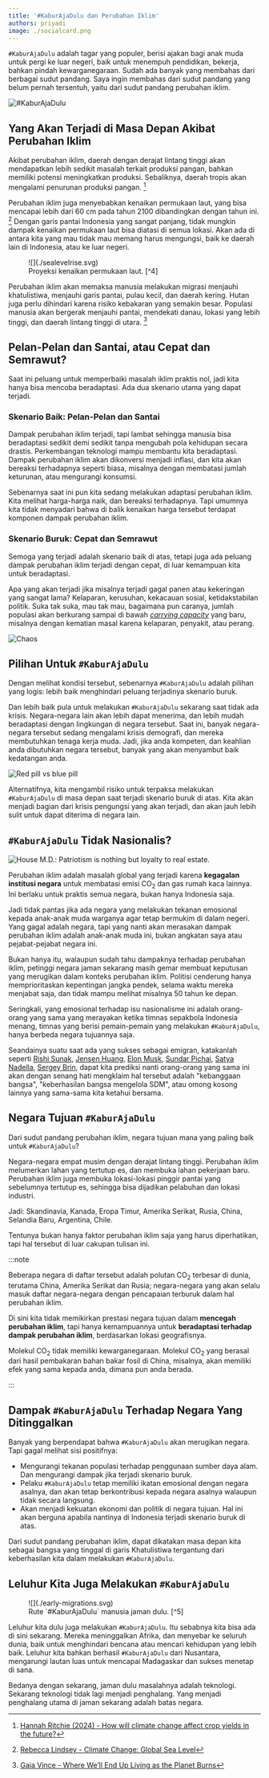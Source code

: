 ```yaml
---
title: '#KaburAjaDulu dan Perubahan Iklim'
authors: priyadi
image: ./socialcard.png
---
```


`#KaburAjaDulu` adalah tagar yang populer, berisi ajakan bagi anak muda untuk
pergi ke luar negeri, baik untuk menempuh pendidikan, bekerja, bahkan pindah
kewarganegaraan. Sudah ada banyak yang membahas dari berbagai sudut pandang.
Saya ingin membahas dari sudut pandang yang belum pernah tersentuh, yaitu dari
sudut pandang perubahan iklim.

<!-- truncate -->

![#KaburAjaDulu](./socialcard.png)

## Yang Akan Terjadi di Masa Depan Akibat Perubahan Iklim

Akibat perubahan iklim, daerah dengan derajat lintang tinggi akan mendapatkan
lebih sedikit masalah terkait produksi pangan, bahkan memiliki potensi
meningkatkan produksi. Sebaliknya, daerah tropis akan mengalami penurunan
produksi pangan. [^1]

Perubahan iklim juga menyebabkan kenaikan permukaan laut, yang bisa mencapai
lebih dari 60 cm pada tahun 2100 dibandingkan dengan tahun ini. [^2] Dengan
garis pantai Indonesia yang sangat panjang, tidak mungkin dampak kenaikan
permukaan laut bisa diatasi di semua lokasi. Akan ada di antara kita yang mau
tidak mau memang harus mengungsi, baik ke daerah lain di Indonesia, atau ke luar
negeri.

<figure>
![](./sealevelrise.svg)
<figcaption>Proyeksi kenaikan permukaan laut. [^4]</figcaption>
</figure>

Perubahan iklim akan memaksa manusia melakukan migrasi menjauhi khatulistiwa,
menjauhi garis pantai, pulau kecil, dan daerah kering. Hutan juga perlu
dihindari karena risiko kebakaran yang semakin besar. Populasi manusia akan
bergerak menjauhi pantai, mendekati danau, lokasi yang lebih tinggi, dan daerah
lintang tinggi di utara. [^3] 

## Pelan-Pelan dan Santai, atau Cepat dan Semrawut?

Saat ini peluang untuk memperbaiki masalah iklim praktis nol, jadi kita hanya
bisa mencoba beradaptasi. Ada dua skenario utama yang dapat terjadi.

### Skenario Baik: Pelan-Pelan dan Santai

Dampak perubahan iklim terjadi, tapi lambat sehingga manusia bisa beradaptasi
sedikit demi sedikit tanpa mengubah pola kehidupan secara drastis. Perkembangan
teknologi mampu membantu kita beradaptasi. Dampak perubahan iklim akan
dikonversi menjadi inflasi, dan kita akan bereaksi terhadapnya seperti biasa,
misalnya dengan membatasi jumlah keturunan, atau mengurangi konsumsi.

Sebenarnya saat ini pun kita sedang melakukan adaptasi perubahan iklim. Kita
melihat harga-harga naik, dan bereaksi terhadapnya. Tapi umumnya kita tidak
menyadari bahwa di balik kenaikan harga tersebut terdapat komponen dampak
perubahan iklim.

### Skenario Buruk: Cepat dan Semrawut

Semoga yang terjadi adalah skenario baik di atas, tetapi juga ada peluang dampak
perubahan iklim terjadi dengan cepat, di luar kemampuan kita untuk beradaptasi.

Apa yang akan terjadi jika misalnya terjadi gagal panen atau kekeringan yang
sangat lama? Kelaparan, kerusuhan, kekacauan sosial, ketidakstabilan politik.
Suka tak suka, mau tak mau, bagaimana pun caranya, jumlah populasi akan
berkurang sampai di bawah *[carrying
capacity](https://en.wikipedia.org/wiki/Carrying_capacity)* yang baru, misalnya
dengan kematian masal karena kelaparan, penyakit, atau perang.

![Chaos](./chaos.jpeg)

## Pilihan Untuk `#KaburAjaDulu`

Dengan melihat kondisi tersebut, sebenarnya `#KaburAjaDulu` adalah pilihan yang
logis: lebih baik menghindari peluang terjadinya skenario buruk.

Dan lebih baik pula untuk melakukan `#KaburAjaDulu` sekarang saat tidak ada
krisis. Negara-negara lain akan lebih dapat menerima, dan lebih mudah
beradaptasi dengan lingkungan di negara tersebut. Saat ini, banyak negara-negara
tersebut sedang mengalami krisis demografi, dan mereka membutuhkan tenaga kerja
muda. Jadi, jika anda kompeten, dan keahlian anda dibutuhkan negara tersebut,
banyak yang akan menyambut baik kedatangan anda.

![Red pill vs blue pill](./red-blue-pill.jpeg)

Alternatifnya, kita mengambil risiko untuk terpaksa melakukan `#KaburAjaDulu` di
masa depan saat terjadi skenario buruk di atas. Kita akan menjadi bagian dari
krisis pengungsi yang akan terjadi, dan akan jauh lebih sulit untuk dapat
diterima di negara lain.

## `#KaburAjaDulu` Tidak Nasionalis?

![House M.D.: Patriotism is nothing but loyalty to real estate.](./house.jpg)

Perubahan iklim adalah masalah global yang terjadi karena **kegagalan institusi
negara** untuk membatasi emisi CO<sub>2</sub> dan gas rumah kaca lainnya. Ini
berlaku untuk praktis semua negara, bukan hanya Indonesia saja.

Jadi tidak pantas jika ada negara yang melakukan tekanan emosional kepada
anak-anak muda warganya agar tetap bermukim di dalam negeri. Yang gagal adalah
negara, tapi yang nanti akan merasakan dampak perubahan iklim adalah anak-anak
muda ini, bukan angkatan saya atau pejabat-pejabat negara ini.

Bukan hanya itu, walaupun sudah tahu dampaknya terhadap perubahan iklim,
petinggi negara jaman sekarang masih gemar membuat keputusan yang merugikan
dalam konteks perubahan iklim. Politisi cenderung hanya memprioritaskan
kepentingan jangka pendek, selama waktu mereka menjabat saja, dan tidak mampu
melihat misalnya 50 tahun ke depan.

Seringkali, yang emosional terhadap isu nasionalisme ini adalah orang-orang yang
sama yang merayakan ketika timnas sepakbola Indonesia menang, timnas yang berisi
pemain-pemain yang melakukan `#KaburAjaDulu`, hanya berbeda negara tujuannya
saja.

Seandainya suatu saat ada yang sukses sebagai emigran, katakanlah seperti [Rishi
Sunak](https://en.wikipedia.org/wiki/Rishi_Sunak), [Jensen
Huang](https://en.wikipedia.org/wiki/Jensen_Huang), [Elon
Musk](https://en.wikipedia.org/wiki/Elon_Musk), [Sundar
Pichai](https://en.wikipedia.org/wiki/Sundar_Pichai), [Satya
Nadella](https://en.wikipedia.org/wiki/Satya_Nadella), [Sergey
Brin](https://en.wikipedia.org/wiki/Sergey_Brin), dapat kita prediksi nanti
orang-orang yang sama ini akan dengan senang hati mengklaim hal tersebut adalah
"kebanggaan bangsa", "keberhasilan bangsa mengelola SDM", atau omong kosong
lainnya yang sama-sama kita ketahui bersama.

## Negara Tujuan `#KaburAjaDulu`

Dari sudut pandang perubahan iklim, negara tujuan mana yang paling baik untuk
`#KaburAjaDulu`?

Negara-negara empat musim dengan derajat lintang tinggi. Perubahan iklim
melumerkan lahan yang tertutup es, dan membuka lahan pekerjaan baru. Perubahan
iklim juga membuka lokasi-lokasi pinggir pantai yang sebelumnya tertutup es,
sehingga bisa dijadikan pelabuhan dan lokasi industri.

Jadi: Skandinavia, Kanada, Eropa Timur, Amerika Serikat, Rusia, China, Selandia
Baru, Argentina, Chile.

Tentunya bukan hanya faktor perubahan iklim saja yang harus diperhatikan, tapi
hal tersebut di luar cakupan tulisan ini.

:::note

Beberapa negara di daftar tersebut adalah polutan CO<sub>2</sub> terbesar di
dunia, terutama China, Amerika Serikat dan Rusia; negara-negara yang akan selalu
masuk daftar negara-negara dengan pencapaian terburuk dalam hal perubahan iklim.

Di sini kita tidak memikirkan prestasi negara tujuan dalam **mencegah perubahan
iklim**, tapi hanya kemampuannya untuk **beradaptasi terhadap dampak perubahan
iklim**, berdasarkan lokasi geografisnya.

Molekul CO<sub>2</sub> tidak memiliki kewarganegaraan. Molekul CO<sub>2</sub>
yang berasal dari hasil pembakaran bahan bakar fosil di China, misalnya, akan
memiliki efek yang sama kepada anda, dimana pun anda berada.

:::

## Dampak `#KaburAjaDulu` Terhadap Negara Yang Ditinggalkan

Banyak yang berpendapat bahwa `#KaburAjaDulu` akan merugikan negara. Tapi gagal
melihat sisi positifnya:

* Mengurangi tekanan populasi terhadap penggunaan sumber daya alam. Dan
  mengurangi dampak jika terjadi skenario buruk.
* Pelaku `#KaburAjaDulu` tetap memiliki ikatan emosional dengan negara asalnya,
  dan akan tetap berkontribusi kepada negara asalnya walaupun tidak secara
  langsung.
* Akan menjadi kekuatan ekonomi dan politik di negara tujuan. Hal ini akan
  berguna apabila nantinya di Indonesia terjadi skenario buruk di atas.

Dari sudut pandang perubahan iklim, dapat dikatakan masa depan kita sebagai
bangsa yang tinggal di garis Khatulistiwa tergantung dari keberhasilan kita
dalam melakukan `#KaburAjaDulu`.

## Leluhur Kita Juga Melakukan `#KaburAjaDulu`

<figure>
![](./early-migrations.svg)
<figcaption>Rute `#KaburAjaDulu` manusia jaman dulu. [^5]</figcaption>
</figure>

Leluhur kita dulu juga melakukan `#KaburAjaDulu`. Itu sebabnya kita bisa ada di
sini sekarang. Mereka meninggalkan Afrika, dan menyebar ke seluruh dunia, baik
untuk menghindari bencana atau mencari kehidupan yang lebih baik. Leluhur kita
bahkan berhasil `#KaburAjaDulu` dari Nusantara, mengarungi lautan luas untuk
mencapai Madagaskar dan sukses menetap di sana.

Bedanya dengan sekarang, jaman dulu masalahnya adalah teknologi. Sekarang
teknologi tidak lagi menjadi penghalang. Yang menjadi penghalang utama di jaman
sekarang adalah batas negara.

[^1]: [Hannah Ritchie (2024) - How will climate change affect crop yields in the future?](https://ourworldindata.org/will-climate-change-affect-crop-yields-future)
[^2]: [Rebecca Lindsey - Climate Change: Global Sea Level](https://www.climate.gov/news-features/understanding-climate/climate-change-global-sea-level)
[^3]: [Gaia Vince - Where We’ll End Up Living as the Planet Burns](https://time.com/6209432/climate-change-where-we-will-live/)
[^4]: [Wikimedia Commons - File:Sea level history and projections.svg](https://commons.wikimedia.org/wiki/File:Sea_level_history_and_projections.svg)
[^5]: [Wikimedia Commons - File:Early migrations mercator.svg](https://commons.wikimedia.org/wiki/File:Early_migrations_mercator.svg)